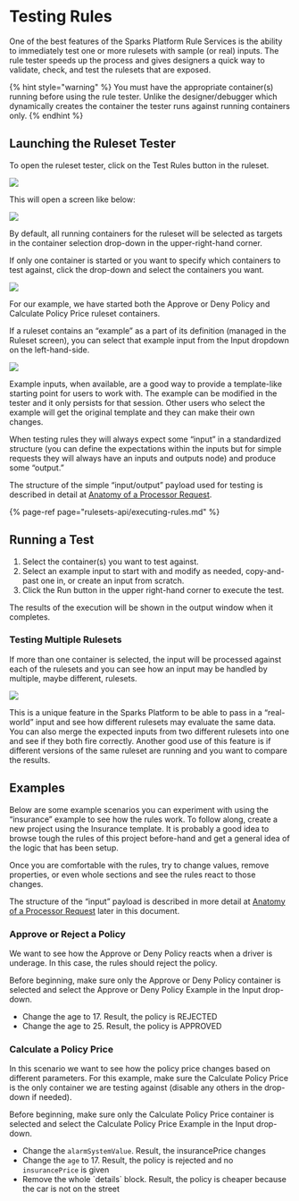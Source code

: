 # Testing Rules

One of the best features of the Sparks Platform Rule Services is the ability to immediately test one or more rulesets with sample \(or real\) inputs. The rule tester speeds up the process and gives designers a quick way to validate, check, and test the rulesets that are exposed.  


{% hint style="warning" %}
You must have the appropriate container\(s\) running before using the rule tester. Unlike the designer/debugger which dynamically creates the container the tester runs against running containers only.
{% endhint %}

## Launching the Ruleset Tester

To open the ruleset tester, click on the Test Rules button in the ruleset.

![](https://lh5.googleusercontent.com/MsTI5ZhIO4C5JnnGbGRlOLs-HZaGjLko_yzOBADgdyb9XdBWgFR_foQAGAARp0mRSyKFnIsrwLP7maESIyV77hugRZAlYfuC4bHpWwMMFMkqo-P4cf_vy_AaPDsebT6r2-wb6nPj)

This will open a screen like below:

![](https://lh4.googleusercontent.com/YBkS6xYdnRGhsZMadzF8dOglx7kNDkhwFvS-R2okg97ry2X8LiGOy7TF6FVnZqhHO2UQyrfAfQLQSqfeMWsFFdFHf5CtFphelQuhKrjE5Kc98lUtOePfUGMNMqUnF774X5tHaq7X)

By default, all running containers for the ruleset will be selected as targets in the container selection drop-down in the upper-right-hand corner.

If only one container is started or you want to specify which containers to test against, click the drop-down and select the containers you want.

![](https://lh4.googleusercontent.com/MCYJ2mRxm2oPsMYxhWTgZuxLHsknnR1ZCKw_clrOapS71MWWEp4ADgOqgDoCC-kaLwQfIoRVVhpIaI8idOHxHt9YVPoMmr53pE__aEi8Welkw4VzTw-Ua4HPAxIKuHsn5PIwOdXr)

For our example, we have started both the Approve or Deny Policy and Calculate Policy Price ruleset containers.

If a ruleset contains an “example” as a part of its definition \(managed in the Ruleset screen\), you can select that example input from the Input dropdown on the left-hand-side.

![](https://lh5.googleusercontent.com/AWgxus-qNvB1uOKNm79zi1an3Bmx5ArsATFN0Ln9zmgOp3Dq2z-uAeK5erzuw-lwpvRMnbu3tzCx08UTFbn9hE_EG4QmuQ8T6gzKbT1O2X_9QxRm5YDGeH9fTUXlNhOeHKPwkUzA)

Example inputs, when available, are a good way to provide a template-like starting point for users to work with. The example can be modified in the tester and it only persists for that session. Other users who select the example will get the original template and they can make their own changes.

When testing rules they will always expect some “input” in a standardized structure \(you can define the expectations within the inputs but for simple requests they will always have an inputs and outputs node\) and produce some “output.”

The structure of the simple “input/output” payload used for testing is described in detail at [Anatomy of a Processor Request](https://docs.google.com/document/d/1VDsfZqm9KlnyusU7HP_W2RSeNLOwdEP7aSL2iMoZPxc/edit#heading=h.bkbnc7qneucm).

{% page-ref page="rulesets-api/executing-rules.md" %}



## Running a Test

1. Select the container\(s\) you want to test against.
2. Select an example input to start with and modify as needed, copy-and-past one in, or create an input from scratch.
3. Click the Run button in the upper right-hand corner to execute the test.

The results of the execution will be shown in the output window when it completes.

### Testing Multiple Rulesets

If more than one container is selected, the input will be processed against each of the rulesets and you can see how an input may be handled by multiple, maybe different, rulesets.

![](https://lh4.googleusercontent.com/kYmNbJY3yM3xuMNyP9WC-IRbL5QvhfOtAWmcyS3jvIWhoepBeTDXmjcw8_rouGiZ2CD3tnxB_k7fzLp9Q4pcw5a5BoUsm3bTUvqY9S55LlDtBwEp3KxP8gAcPurcGtMOMhTAEwPB)

This is a unique feature in the Sparks Platform to be able to pass in a “real-world” input and see how different rulesets may evaluate the same data. You can also merge the expected inputs from two different rulesets into one and see if they both fire correctly. Another good use of this feature is if different versions of the same ruleset are running and you want to compare the results.

## Examples

Below are some example scenarios you can experiment with using the “insurance” example to see how the rules work. To follow along, create a new project using the Insurance template. It is probably a good idea to browse tough the rules of this project before-hand and get a general idea of the logic that has been setup.

Once you are comfortable with the rules, try to change values, remove properties, or even whole sections and see the rules react to those changes.

The structure of the “input” payload is described in more detail at [Anatomy of a Processor Request](rulesets-api/executing-rules.md#a-simple-processor-request) later in this document.

### Approve or Reject a Policy

We want to see how the Approve or Deny Policy reacts when a driver is underage. In this case, the rules should reject the policy.

Before beginning, make sure only the Approve or Deny Policy container is selected and select the Approve or Deny Policy Example in the Input drop-down.

* Change the age to 17. Result, the policy is REJECTED
* Change the age to 25. Result, the policy is APPROVED

### Calculate a Policy Price

In this scenario we want to see how the policy price changes based on different parameters. For this example, make sure the Calculate Policy Price is the only container we are testing against \(disable any others in the drop-down if needed\).

Before beginning, make sure only the Calculate Policy Price container is selected and select the Calculate Policy Price Example in the Input drop-down.

* Change the `alarmSystemValue`. Result, the insurancePrice changes
* Change the `age` to 17. Result, the policy is rejected and no `insurancePrice` is given
* Remove the whole \`details\` block. Result, the policy is cheaper because the car is not on the street

